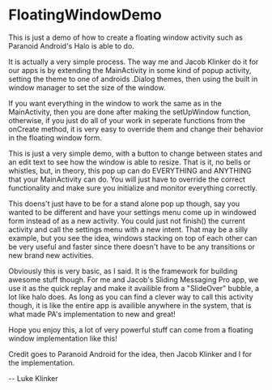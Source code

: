 FloatingWindowDemo
==================

This is just a demo of how to create a floating window activity such as Paranoid Android's Halo is able to do.

It is actually a very simple process. The way me and Jacob Klinker do it for our apps is by extending the MainActivity in some kind of popup activity, setting the theme to one of androids .Dialog themes, then using the built in window manager to set the size of the window.

If you want everything in the window to work the same as in the MainActivity, then you are done after making the setUpWindow function, otherwise, if you just do all of your work in seperate functions from the onCreate method, it is very easy to override them and change their behavior in the floating window form.

This is just a very simple demo, with a button to change between states and an edit text to see how the window is able to resize. That is it, no bells or whistles, but, in theory, this pop up can do EVERYTHING and ANYTHING that your MainActivity can do. You will just have to override the correct functionality and make sure you initialize and monitor everything correctly.

This doens't just have to be for a stand alone pop up though, say you wanted to be different and have your settings menu come up in windowed form instead of as a new activity. You could just not finish() the current activity and call the settings menu with a new intent. That may be a silly example, but you see the idea, windows stacking on top of each other can be very useful and faster since there doesn't have to be any transitions or new brand new activities.

Obviously this is very basic, as I said. It is the framework for building awesome stuff though. For me and Jacob's Sliding Messaging Pro app, we use it as the quick replay and make it availible from a "SlideOver" bubble, a lot like halo does. As long as you can find a clever way to call this activity though, it is like the entire app is availible anywhere in the system, that is what made PA's implementation to new and great!

Hope you enjoy this, a lot of very powerful stuff can come from a floating window implementation like this!

Credit goes to Paranoid Android for the idea, then Jacob Klinker and I for the implementation.

-- Luke Klinker
